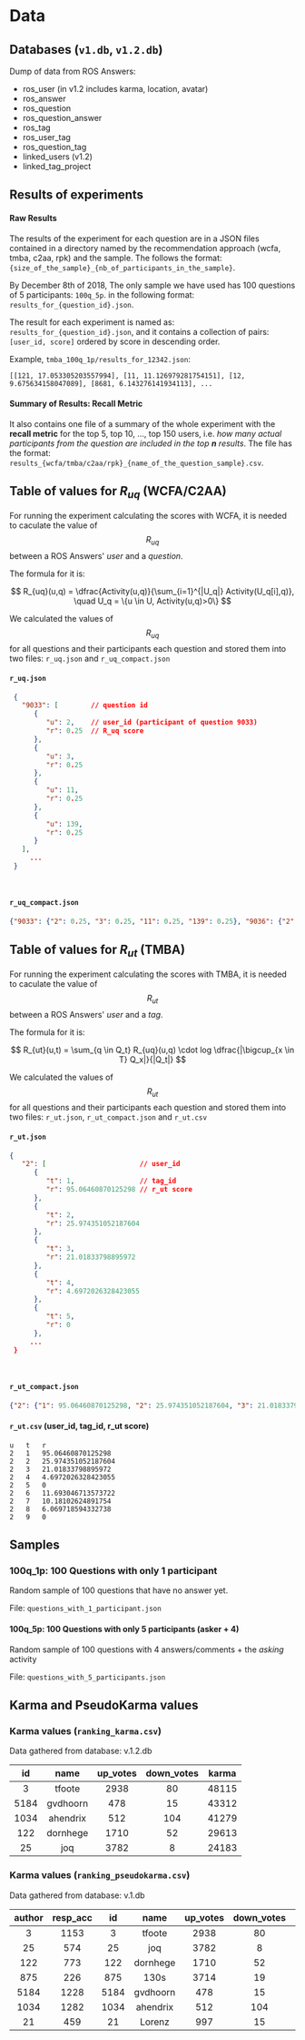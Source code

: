 # Data	

## Databases (`v1.db`, `v1.2.db`)

Dump of data from ROS Answers:

- ros_user (in v1.2 includes karma, location, avatar)
- ros_answer
- ros_question
- ros_question_answer
- ros_tag
- ros_user_tag
- ros_question_tag
- linked_users (v1.2)
- linked_tag_project



## Results of experiments

#### Raw Results

The results of the experiment for each question are in a JSON files contained in a directory named by the recommendation approach (wcfa, tmba, c2aa, rpk) and the sample. The  follows the format:`{size_of_the_sample}_{nb_of_participants_in_the_sample}`. 

By December 8th of 2018, The only sample we have used has 100 questions of 5 participants: `100q_5p`. in the following format: `results_for_{question_id}.json`. 

The result for each experiment is named as: `results_for_{question_id}.json`, and it contains a collection of pairs: `[user_id, score]` ordered by score in descending order.

Example, `tmba_100q_1p/results_for_12342.json`:

 `[[121, 17.053305203557994], [11, 11.126979281754151], [12, 9.675634158047089], [8681, 6.143276141934113], ...`

#### Summary of Results: Recall Metric

It also contains one file of a summary of the whole experiment with the **recall metric** for the top 5, top 10, ..., top 150 users, i.e. *how many actual participants from the question are included in the top **n** results*. The file has the format: `results_{wcfa/tmba/c2aa/rpk}_{name_of_the_question_sample}.csv`. 



##  Table of values for $R_{uq}$ (WCFA/C2AA)

For running the experiment calculating the scores with WCFA, it is needed to caculate the value of $$R_{uq}$$ between a ROS Answers' *user* and a *question*. 

The formula for it is:

$$ R_{uq}(u,q) = \dfrac{Activity(u,q)}{\sum_{i=1}^{|U_q|} Activity(U_q[i],q)}, \quad U_q = \{u \in U, Activity(u,q)>0\} $$ 

We calculated the values of $$R_{uq}$$ for all questions and their participants each question and stored them into two files: ``r_uq.json`` and ``r_uq_compact.json``

#### ``r_uq.json``

```json
 {
   "9033": [		// question id
      {
         "u": 2,	// user_id (participant of question 9033)
         "r": 0.25  // R_uq score
      },
      {
         "u": 3,
         "r": 0.25
      },
      {
         "u": 11,
         "r": 0.25
      },
      {
         "u": 139,
         "r": 0.25
      }
   ],
     ...
 }
     
     
```

#### ``r_uq_compact.json``

```json
{"9033": {"2": 0.25, "3": 0.25, "11": 0.25, "139": 0.25}, "9036": {"2": 0.3333333333333333, "3": 0.3333333333333333, "6791": 0.3333333333333333},  ...

```



## Table of values for $R_{ut}$ (TMBA) 

For running the experiment calculating the scores with TMBA, it is needed to caculate the value of $$R_{ut}$$ between a ROS Answers' *user* and a *tag*. 

The formula for it is:

$$ R_{ut}(u,t) = \sum_{q \in Q_t} R_{uq}(u,q) \cdot log \dfrac{|\bigcup_{x \in T} Q_x|}{|Q_t|} $$

We calculated the values of $$R_{ut}$$ for all questions and their participants each question and stored them into two files: ``r_ut.json``, ``r_ut_compact.json`` and ``r_ut.csv``

#### ``r_ut.json``

```json
{
   "2": [						// user_id
      {
         "t": 1,				// tag_id
         "r": 95.06460870125298	// r_ut score
      },
      {
         "t": 2,
         "r": 25.974351052187604
      },
      {
         "t": 3,
         "r": 21.01833798895972
      },
      {
         "t": 4,
         "r": 4.6972026328423055
      },
      {
         "t": 5,
         "r": 0
      },
     ...
 }
     
     
```

#### ``r_ut_compact.json``

```json
{"2": {"1": 95.06460870125298, "2": 25.974351052187604, "3": 21.01833798895972, "4": 4.6972026328423055, "5": 0, "6": 11.693046713573722,  ...

```

#### ``r_ut.csv`` (user_id, tag_id, r_ut score)

```tsv
u	t	r
2	1	95.06460870125298
2	2	25.974351052187604
2	3	21.01833798895972
2	4	4.6972026328423055
2	5	0
2	6	11.693046713573722
2	7	10.18102624891754
2	8	6.069718594332738
2	9	0
```



## Samples

### 100q_1p: 100 Questions with only 1 participant

Random sample of 100 questions that have no answer yet.

File: ``questions_with_1_participant.json``

#### 100q_5p: 100 Questions with only 5 participants (asker + 4)

Random sample of 100 questions with 4 answers/comments + the *asking* activity

File: ``questions_with_5_participants.json``



## Karma and PseudoKarma values

### Karma values (``ranking_karma.csv``)

Data gathered from database: v.1.2.db

|  id    |   name    | up_votes  | down_votes   | karma  |
|:----:  |:--------: |:--------: |:----------:  |:-----: |
| 3      | tfoote    | 2938      | 80           | 48115  |
| 5184   | gvdhoorn  | 478       | 15           | 43312  |
| 1034   | ahendrix  | 512       | 104          | 41279  |
| 122    | dornhege  | 1710      | 52           | 29613  |
| 25     | joq       | 3782      | 8            | 24183  |


### Karma values (``ranking_pseudokarma.csv``)

Data gathered from database: v.1.db

| author    | resp_acc  |  id    |   name    | up_votes  | down_votes   | pseudokarma  |
|:------:   |:--------: |:----:  |:--------: |:--------: |:----------:  |:-----------: |
| 3         | 1153      | 3      | tfoote    | 2938      | 80           | 3295274      |
| 25        | 574       | 25     | joq       | 3782      | 8            | 2166276      |
| 122       | 773       | 122    | dornhege  | 1710      | 52           | 1281634      |
| 875       | 226       | 875    | 130s      | 3714      | 19           | 835070       |
| 5184      | 1228      | 5184   | gvdhoorn  | 478       | 15           | 568564       |
| 1034      | 1282      | 1034   | ahendrix  | 512       | 104          | 523056       |
| 21        | 459       | 21     | Lorenz    | 997       | 15           | 450738       |